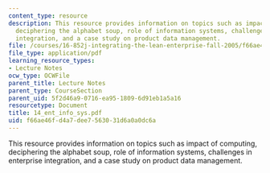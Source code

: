 ```yaml
---
content_type: resource
description: This resource provides information on topics such as impact of computing,
  deciphering the alphabet soup, role of information systems, challenges in enterprise
  integration, and a case study on product data management.
file: /courses/16-852j-integrating-the-lean-enterprise-fall-2005/f66ae46fd4a7dee7563031d6a0a0dc6a_14_ent_info_sys.pdf
file_type: application/pdf
learning_resource_types:
- Lecture Notes
ocw_type: OCWFile
parent_title: Lecture Notes
parent_type: CourseSection
parent_uid: 5f2d46a9-0716-ea95-1809-6d91eb1a5a16
resourcetype: Document
title: 14_ent_info_sys.pdf
uid: f66ae46f-d4a7-dee7-5630-31d6a0a0dc6a
---
```

This resource provides information on topics such as impact of computing, deciphering the alphabet soup, role of information systems, challenges in enterprise integration, and a case study on product data management.

